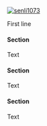

[![senli1073](https://img.shields.io/badge/senli1073-github-blue?logo=github)](https://github.com/senli1073)

First line

#### Section

Text

#### Section
Text

#### Section
Text

